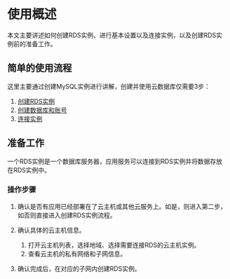 # 使用概述

本文主要讲述如何创建RDS实例、进行基本设置以及连接实例，以及创建RDS实例前的准备工作。

## 简单的使用流程
这里主要通过创建MySQL实例进行讲解，创建并使用云数据库仅需要3步：
1. [创建RDS实例](https://docs.jdcloud.com/cn/rds/create-rds-instance)
2. [创建数据库和账号](Database-and-Account.md)
3. [连接实例](https://docs.jdcloud.com/cn/rds/connect-instance)

## 准备工作

一个RDS实例是一个数据库服务器，应用服务可以连接到RDS实例并将数据存放在RDS实例中。

### 操作步骤
1. 确认是否有应用已经部署在了云主机或其他云服务上。如是，则进入第二步，如否则直接进入创建RDS实例流程。
2. 确认具体的云主机信息。
   1) 打开云主机列表，选择地域、选择需要连接RDS的云主机实例。
   2) 查看云主机的私有网络和子网信息。

3. 确认完成后，在对应的子网内创建RDS实例。
